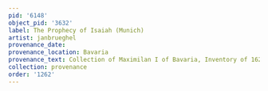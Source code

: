```yaml
---
pid: '6148'
object_pid: '3632'
label: The Prophecy of Isaiah (Munich)
artist: janbrueghel
provenance_date:
provenance_location: Bavaria
provenance_text: Collection of Maximilan I of Bavaria, Inventory of 1627/30 (as "Prügl)
collection: provenance
order: '1262'
---
```

